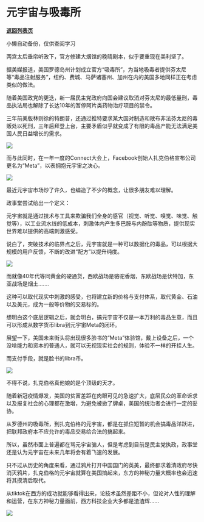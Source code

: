 # 元宇宙与吸毒所

[**返回列表页**](/gzh/政事堂2019)

小懒自动备份，仅供查阅学习

两宫太后垂帘听政下，官方修建大烟馆的晚晴剧本，似乎要重现在美利坚了。  

  

据美媒报道，美国罗德岛州计划成立官方“吸毒所”，为当地吸毒者提供芬太尼等“毒品注射服务”，纽约、费城、马萨诸塞州、加州在内的美国多地同样正在考虑类似的做法。

  

随着美国政党的更迭，新一届民主党政府向国会建议取消对芬太尼的最低量刑，毒品执法局也解除了长达10年的暂停阿片类药物治疗项目的禁令。  

  

三年前美版林则徐的特朗普，还通过推特要求某大国对制造和散布非法芬太尼的毒贩处以死刑，三年后拜登上台，主要矛盾似乎就变成了有限的毒品产能无法满足美国人民日益增长的需求。

  

![](https://mmbiz.qpic.cn/mmbiz_jpg/rxhS23yu8cPAY7uVbicU0tOntPKf0VQWrlZFlNjxCiaA9BUONkgE11NhnWkxL1b4SjerFGDehunjMbBsSYBxDmOQ/640?wx_fmt=jpeg)

  

而与此同时，在一年一度的Connect大会上，Facebook创始人扎克伯格宣布公司更名为“Meta”，以表拥抱元宇宙之决心。

  

![](https://mmbiz.qpic.cn/mmbiz_jpg/rxhS23yu8cPAY7uVbicU0tOntPKf0VQWr2V78DMfCc0kb6ozMXbPAEDKViaz2956Vemo2cZtsYjnRanGCyEy2JZQ/640?wx_fmt=jpeg)

  

最近元宇宙市场炒了许久，也编造了不少的概念，让很多朋友难以理解。

  

政事堂尝试给出一个定义：

  

元宇宙就是通过技术与工具来欺骗我们全身的感官（视觉、听觉、嗅觉、味觉、触觉等），以工业流水线的低成本，刺激体内产生多巴胺与内酚酞等物质，提供现实世界难以提供的高端刺激感受。

  

说白了，突破技术的临界点之后，元宇宙就是一种可以数据化的毒品，可以根据大规模的用户反馈，不断的改进“配方”以提升纯度。

  

![](https://mmbiz.qpic.cn/mmbiz_jpg/rxhS23yu8cPAY7uVbicU0tOntPKf0VQWrSUWNCEO1mtia0fKxQZ1FmF0hUXPqTbhQB1T44zD9L3z70uHL2SwMic1w/640?wx_fmt=jpeg)

  

而就像40年代等同黄金的硬通货，西欧战场是骆驼香烟，东欧战场是伏特加，东亚战场是烟土.......

  

这种可以取代现实中刺激的感受，也将建立新的价格与支付体系，取代黄金、石油以及美元，成为一般等价物的交易标的。

  

想明白这个底层逻辑之后，就会明白，搞元宇宙不仅是一本万利的毒品生意，而且可以形成从数字货币libra到元宇宙Meta的闭环。

  

展望一下，美国未来街头将出现很多脸书的“Meta”体验馆，戴上设备之后，一个没啥能力和资本的普通人，就可以无视现实社会的规则，体验不一样的开挂人生。

  

而支付手段，就是脸书的libra币。

  

![](https://mmbiz.qpic.cn/mmbiz_jpg/rxhS23yu8cPAY7uVbicU0tOntPKf0VQWrAxOSPlNOIV2oJRBOrL2NRz5M3yibNXAHvyyDWTeWAhJegpvadahwCRw/640?wx_fmt=jpeg)

  

不得不说，扎克伯格真他娘的是个顶级的天才。

  

随着新冠疫情爆发，美国的贫富差距在肉眼可见的急速扩大，底层民众的革命诉求以及报复社会的心理都在激增，为避免被掀了牌桌，美国的统治者会进行一定的妥协。

  

从罗德州的吸毒所，到扎克伯格的元宇宙，都是在抓住短暂的机会搞毒品洋跃进，把联邦政府本不应允许的毒品交易给合法的搞起来。

  

所以，虽然市面上普遍都在骂元宇宙骗人，但是考虑到目前是民主党执政，政事堂还是认为元宇宙在未来几年将会有着飞速的发展。  

  

只不过从历史的角度来看，通过鸦片打开中国国门的英美，最终都求着清政府尽快消灭鸦片，扎克伯格的元宇宙就算在美国搞起来，东方的神秘力量大概率也会迅速将其摸清后取代。

  

从tiktok在西方的成功就能够看得出来，论技术虽然差距不小，但论对人性的理解和运营，在东方神秘力量面前，西方科技企业大多都是渣渣辉......

  

![](https://mmbiz.qpic.cn/mmbiz_jpg/rxhS23yu8cPAY7uVbicU0tOntPKf0VQWrxMY19GBsB0C6UQia2K2ov99zH3kemGUlVQ3h925vdKbYib0Nu7JueiaKw/640?wx_fmt=jpeg)

  

